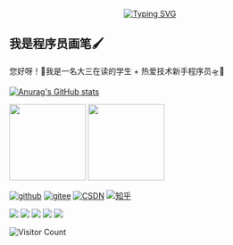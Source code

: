 <div id="title" align=center>
  
[![Typing SVG](https://readme-typing-svg.herokuapp.com?font=Edu+AU+VIC+WA+NT+Hand&weight=500&size=25&pause=1000&color=7351B6CD&center=true&random=true&width=435&lines=Liuhb1024;welcome+your+visit)](https://git.io/typing-svg)

</div>

<div id="content">
  
<h2>我是程序员画笔🖌️</h2>
<p>您好呀！👋我是一名大三在读的学生 + 热爱技术新手程序员🛸🐧</p>

[![Anurag's GitHub stats](https://github-readme-stats.vercel.app/api?username=Liuhb1024&show_icons=true&theme=tokyonight)](https://github.com/anuraghazra/github-readme-stats)

<img
  align=""
  height="137px"
  src="https://github-readme-stats.vercel.app/api?username=Liuhb1024&hide_title=true&hide_border=true&show_icons=true&include_all_commits=true&line_height=21&bg_color=0,EC6C6C,FFD479,FFFC79,73FA79&theme=graywhite&locale=cn"
  />
<img 
  algin=""
  height="137px"
  src = "https://github-readme-stats.vercel.app/api/top-langs/?username=Liuhb1024&hide_title=true&hide_border=true&hide_border=true&layout=compact&bg_color=0,73FA79,73FDFF,D783FF&theme=graywhite&locale=cn" />

[![github](https://img.shields.io/badge/github-Liuhb1024-purple)](https://github.com/Liuhb1024)
[![gitee](https://img.shields.io/badge/gitee-Liuhb1024-red)](https://gitee.com/liuhb-clanguage)
[![CSDN](https://img.shields.io/badge/CSDN-Liuhb1024-orange)](https://blog.csdn.net/m0_73075027?spm=1000.2115.3001.5343)
[![知乎](https://img.shields.io/badge/%E7%9F%A5%E4%B9%8E-Liuhb1024-blue)](https://www.zhihu.com/people/a-li-69-1-66)

![](https://img.shields.io/badge/爱好-技术-cyan)
![](https://img.shields.io/badge/心态-空杯-blue) 
![](https://img.shields.io/badge/性格-沉稳-purple)
![](https://img.shields.io/badge/成长-全局-yellow)
![](https://img.shields.io/badge/不足-专业度-green)

![Visitor Count](https://profile-counter.glitch.me/Liuhb1024/count.svg)

</div>
